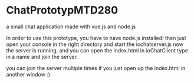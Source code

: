 # ChatPrototypMTD280
a small chat application made with vue.js and node.js

In order to use this prototype, you have to have node.js installed!
then just open your console in the right directory and start the iochatserver.js
now the server is running, and you can open the index.html in ioChatClient
type in a name and join the server.

you can join the server multiple times if you just open up the index.html in another window :)
